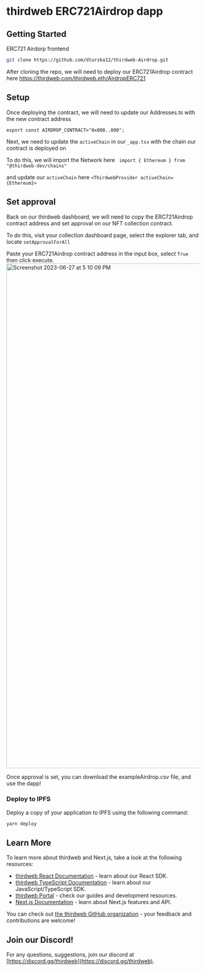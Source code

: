 # thirdweb ERC721Airdrop dapp

## Getting Started

ERC721 Airdorp frontend

```bash
git clone https://github.com/dturska12/thirdweb-Airdrop.git
```

After cloning the repo, we will need to deploy our ERC721Airdrop contract here https://thirdweb.com/thirdweb.eth/AirdropERC721

## Setup

Once deploying the contract, we will need to update our Addresses.ts with the new contract address

```export const AIRDROP_CONTRACT="0x000..000";```

Next, we need to update the `activeChain` in our `_app.tsx` with the chain our contract is deployed on

To do this, we will import the Network here ```
import { Ethereum } from "@thirdweb-dev/chains"```

and update our `activeChain` here ```<ThirdwebProvider activeChain={Ethereum}>```

## Set approval

Back on our thirdweb dashboard, we will need to copy the ERC721Airdrop contract address and set approval on our NFT collection contract. 

To do this, visit your collection dashboard page, select the explorer tab, and locate `setApprovalForAll`

Paste your ERC721Airdrop contract address in the input box, select `True` then click execute. 
<img width="1315" alt="Screenshot 2023-06-27 at 5 10 09 PM" src="https://github.com/dturska12/thirdweb-Airdrop/assets/86588710/a6196bef-a145-4acb-8e1c-1ae5c204cfc6">

Once approval is set, you can download the exampleAirdrop.csv file, and use the dapp!
### Deploy to IPFS

Deploy a copy of your application to IPFS using the following command:

```bash
yarn deploy
```

## Learn More

To learn more about thirdweb and Next.js, take a look at the following resources:

- [thirdweb React Documentation](https://docs.thirdweb.com/react) - learn about our React SDK.
- [thirdweb TypeScript Documentation](https://docs.thirdweb.com/typescript) - learn about our JavaScript/TypeScript SDK.
- [thirdweb Portal](https://docs.thirdweb.com) - check our guides and development resources.
- [Next.js Documentation](https://nextjs.org/docs) - learn about Next.js features and API.

You can check out [the thirdweb GitHub organization](https://github.com/thirdweb-dev) - your feedback and contributions are welcome!

## Join our Discord!

For any questions, suggestions, join our discord at [https://discord.gg/thirdweb](https://discord.gg/thirdweb).
